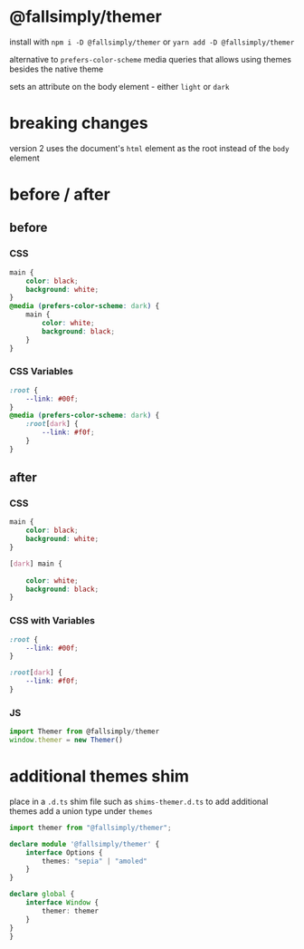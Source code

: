 # **@fallsimply/themer**
install with `npm i -D @fallsimply/themer` or `yarn add -D @fallsimply/themer`

alternative to `prefers-color-scheme` media queries that allows using themes besides the native theme

sets an attribute on the body element - either `light` or `dark`

# breaking changes
version 2 uses the document's `html` element as the root instead of the `body` element 

# **before / after**

## **before**
### CSS
``` css
main {
	color: black;
	background: white;
}
@media (prefers-color-scheme: dark) {
	main {
		color: white;
		background: black;
	}
}
```
### CSS Variables
``` css
:root {
	--link: #00f;
}
@media (prefers-color-scheme: dark) {
	:root[dark] {
		--link: #f0f;
	}
}
```

## **after** 
### CSS
``` css
main {
	color: black;
	background: white;
}

[dark] main {
	
	color: white;
	background: black;
}
```

### CSS with Variables
``` css
:root {
	--link: #00f;
}

:root[dark] {
	--link: #f0f;
}
```

### JS
``` js
import Themer from @fallsimply/themer
window.themer = new Themer()
```

# additional themes shim
place in a `.d.ts` shim file such as `shims-themer.d.ts`
to add additional themes add a union type under `themes`
``` ts
import themer from "@fallsimply/themer";

declare module '@fallsimply/themer' {
	interface Options {
		themes: "sepia" | "amoled"
	}
}

declare global {
	interface Window {
		themer: themer
	}
}
}
```